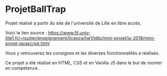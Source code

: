 # ProjetBallTrap

Projet réalisé a partir du site de l'université de Lille en libre accès.

Voici le lien source : https://www.fil.univ-lille1.fr/~routier/enseignement/licence/tw1/tdtp/mini-projet/js-2018/mini-projet-javascript.html

Vous y retrouverez les consignes et les diverses fonctionnalités a réalisés.

Ce projet a été réalisé en HTML, CSS et en Vanilla JS dans le but de monter en compétence .
